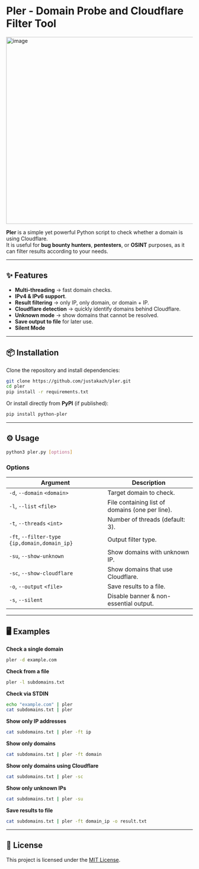 # Pler - Domain Probe and Cloudflare Filter Tool
<img width="1104" height="503" alt="image" src="https://github.com/user-attachments/assets/13220e61-dc9b-4523-988e-5b0151db6f1d" />


**Pler** is a simple yet powerful Python script to check whether a domain is using Cloudflare.  
It is useful for **bug bounty hunters**, **pentesters**, or **OSINT** purposes, as it can filter results according to your needs.

---

## ✨ Features
- **Multi-threading** → fast domain checks.
- **IPv4 & IPv6 support**.
- **Result filtering** → only IP, only domain, or domain + IP.
- **Cloudflare detection** → quickly identify domains behind Cloudflare.
- **Unknown mode** → show domains that cannot be resolved.
- **Save output to file** for later use.
- **Silent Mode** 

---

## 📦 Installation

Clone the repository and install dependencies:

```bash
git clone https://github.com/justakazh/pler.git
cd pler
pip install -r requirements.txt
```

Or install directly from **PyPI** (if published):

```bash
pip install python-pler
```

---

## ⚙️ Usage

```bash
python3 pler.py [options]
```

### Options
| Argument | Description |
|----------|-------------|
| `-d`, `--domain` `<domain>` | Target domain to check. |
| `-l`, `--list` `<file>` | File containing list of domains (one per line). |
| `-t`, `--threads` `<int>` | Number of threads (default: 3). |
| `-ft`, `--filter-type` `{ip,domain,domain_ip}` | Output filter type. |
| `-su`, `--show-unknown` | Show domains with unknown IP. |
| `-sc`, `--show-cloudflare` | Show domains that use Cloudflare. |
| `-o`, `--output` `<file>` | Save results to a file. |
| `-s`, `--silent` | Disable banner & non-essential output. |

---

## 🖥️ Examples

**Check a single domain**
```bash
pler -d example.com
```

**Check from a file**
```bash
pler -l subdomains.txt
```

**Check via STDIN**
```bash
echo "example.com" | pler
cat subdomains.txt | pler
```

**Show only IP addresses**
```bash
cat subdomains.txt | pler -ft ip
```

**Show only domains**
```bash
cat subdomains.txt | pler -ft domain
```

**Show only domains using Cloudflare**
```bash
cat subdomains.txt | pler -sc
```

**Show only unknown IPs**
```bash
cat subdomains.txt | pler -su
```

**Save results to file**
```bash
cat subdomains.txt | pler -ft domain_ip -o result.txt
```

---

## 📜 License
This project is licensed under the [MIT License](LICENSE).
